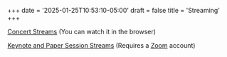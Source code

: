 +++
date = '2025-01-25T10:53:10-05:00'
draft = false
title = 'Streaming'
+++

[Concert Streams](https://video.ibm.com/channel/Peabody-Live) (You can watch it in the browser)

[Keynote and Paper Session Streams](https://jhupeabody.zoom.us/j/95391210324?pwd=zTzDr9q5DDIqVva6tMaFSwl8RbX8Cp.1) (Requires a [Zoom](https://www.zoom.com/) account)
